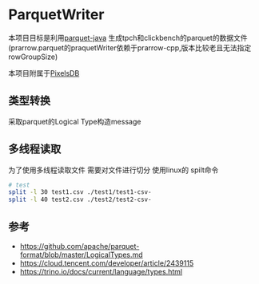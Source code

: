 # ParquetWriter
本项目目标是利用[parquet-java](https://github.com/apache/parquet-java)
生成tpch和clickbench的parquet的数据文件(prarrow.parquet的praquetWriter依赖于prarrow-cpp,版本比较老且无法指定rowGroupSize)

本项目附属于[PixelsDB](https://github.com/pixelsdb)

## 类型转换
采取parquet的Logical Type构造message 

## 多线程读取
为了使用多线程读取文件
需要对文件进行切分
使用linux的 spilt命令
```bash
# test 
split -l 30 test1.csv ./test1/test1-csv-
split -l 40 test2.csv ./test2/test2-csv-

```

## 参考
- https://github.com/apache/parquet-format/blob/master/LogicalTypes.md
- https://cloud.tencent.com/developer/article/2439115
- https://trino.io/docs/current/language/types.html